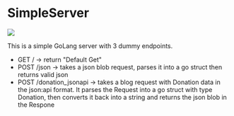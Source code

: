 # SimpleServer

<img src="https://travis-ci.com/dtp263/SimpleServer.svg?branch=master">


This is a simple GoLang server with 3 dummy endpoints.

* GET / -> return "Default Get"
* POST /json -> takes a json blob request, parses it into a go struct then returns valid json
* POST /donation_jsonapi -> takes a blog request with Donation data in the json:api format. It parses the Request into a go struct with type Donation, then converts it back into a string and returns the json blob in the Respone